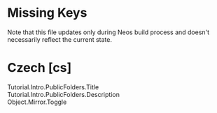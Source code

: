 # Missing Keys
Note that this file updates only during Neos build process and doesn't necessarily reflect the current state.

# Czech [cs]
Tutorial.Intro.PublicFolders.Title  
Tutorial.Intro.PublicFolders.Description  
Object.Mirror.Toggle  

